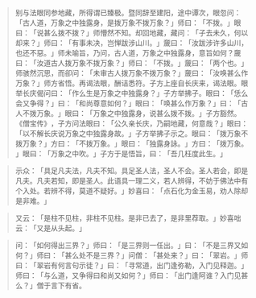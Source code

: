 
> 别与法眼同参地藏，所得谓已臻极。暨同辞至建阳，途中谭次，眼忽问：​「古人道，万象之中独露身，是拨万象不拨万象？​」师曰：​「不拨。​」眼曰：​「说甚么拨不拨？​」师懵然不知。却回地藏，藏问：​「子去未久，何以却来？​」师曰：​「有事未决，岂惮跋涉山川。​」奯曰：​「汝跋涉许多山川，也还不惡。​」师未喻旨，乃问，古人道，万象之中独露身，意旨如何？奯曰：​「汝道古人拨万象不拨万象？​」师曰：​「不拨。​」奯曰：​「两个也。​」师骇然沉思，而卻问：​「未审古人拨万象不拨万象？​」奯曰：​「汝唤甚么作万象？​」师方省悟。再谒法眼，酬诘悉符。子方上座自长庆来，谒法眼。眼举长庆偈问曰：​「作么生是万象之中独露身？​」子方举拂子。眼曰：​「恁么会又争得？​」曰：​「和尚尊意如何？​」眼曰：​「唤甚么作万象？​」曰：​「古人不拨万象。​」眼曰：​「万象之中独露身，说甚么拨不拨。​」子方豁然。​《僧宝传》​，子方问法眼曰：​「公久亲长庆，乃嗣地藏，何意哉？​」眼曰：​「以不解长庆说万象之中独露身故。​」子方举拂子示之。眼曰：​「拨万象不拨万象？​」方曰：​「不拨万象。​」眼曰：​「独露身詠。​」方曰：​「拨万象。​」眼曰：​「万象之中吹。​」子方于是悟旨，曰：​「吾几枉度此生。​」

> 示众：​「具足凡夫法，凡夫不知。具足圣人法，圣人不会。圣人若会，即是凡夫。凡夫若知，即是圣人。此语具一理二义，若人辨得，不妨于佛法中有个入处。若辨不得，莫道不疑好。​」妙喜曰：​「点石化为金玉易，劝人除却是非难。​」

> 又云：​「是柱不见柱，非柱不见柱。是非已去了，是非里荐取。​」妙喜咄云：​「又是从头起。​」

> 问：​「如何得出三界？​」师曰：​「是三界则一任出。​」曰：​「不是三界又如何？​」师曰：​「甚么处不是三界？​」问僧：​「甚处来？​」曰：​「翠岩。​」师曰：​「翠岩有何言句示徒？​」曰：​「寻常道，出门逢弥勒，入门见释迦。​」师曰：​「与么道，又争得曰和尚又如何？​」师曰：​「出门逢阿谁？入门见甚么？​」僧于言下有省。
